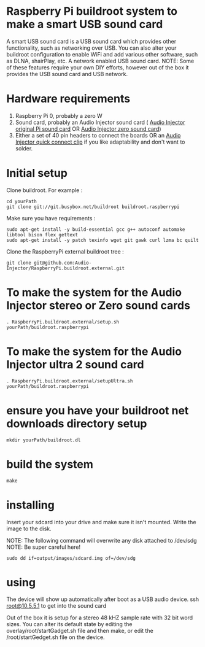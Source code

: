 # Raspberry Pi buildroot system to make a smart USB sound card

A smart USB sound card is a USB sound card which provides other functionality, such as networking over USB. You can also alter your buildroot configuration to enable WiFi and add various other software, such as DLNA, shairPlay, etc. A network enabled USB sound card. NOTE: Some of these features require your own DIY efforts, however out of the box it provides the USB sound card and USB network.

# Hardware requirements

1. Raspberry Pi 0, probably a zero W
2. Sound card, probably an Audio Injector sound card ( [Audio Injector original Pi sound card](https://shop.audioinjector.net/detail/Sound_Cards/Original+Pi+Sound+Card) OR [Audio Injector zero sound card](https://shop.audioinjector.net/detail/Sound_Cards/Zero+Form+Factor+Sound+Card))
3. Either a set of 40 pin headers to connect the boards OR an [Audio Injector quick connect clip](https://shop.audioinjector.net/detail/DIY_Electronics/PCB+quick+connect+clip) if you like adaptability and don't want to solder.

# Initial setup

Clone buildroot. For example :

```
cd yourPath
git clone git://git.busybox.net/buildroot buildroot.raspberrypi
```

Make sure you have requirements :
```
sudo apt-get install -y build-essential gcc g++ autoconf automake libtool bison flex gettext
sudo apt-get install -y patch texinfo wget git gawk curl lzma bc quilt
```

Clone the RaspberryPi external buildroot tree :
```
git clone git@github.com:Audio-Injector/RaspberryPi.buildroot.external.git
```

# To make the system for the Audio Injector stereo or Zero sound cards

```
. RaspberryPi.buildroot.external/setup.sh yourPath/buildroot.raspberrypi
```

# To make the system for the Audio Injector ultra 2 sound card

```
. RaspberryPi.buildroot.external/setupUltra.sh yourPath/buildroot.raspberrypi
```

# ensure you have your buildroot net downloads directory setup

```
mkdir yourPath/buildroot.dl
```

# build the system

```
make
```

# installing

Insert your sdcard into your drive and make sure it isn't mounted. Write the image to the disk.

NOTE: The following command will overwrite any disk attached to /dev/sdg
NOTE: Be super careful here!

```
sudo dd if=output/images/sdcard.img of=/dev/sdg

```

# using

The device will show up automatically after boot as a USB audio device.
ssh root@10.5.5.1 to get into the sound card

Out of the box it is setup for a stereo 48 kHZ sample rate with 32 bit word sizes. You can alter its default state by editing the overlay/root/startGadget.sh file and then make, or edit the /root/startGedget.sh file on the device.
